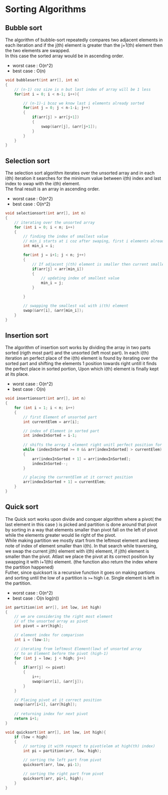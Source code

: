 # Sorting Algorithms

## Bubble sort
The algorithm of bubble-sort  repeatedly compares two adjacent elements in each iteration and if the j(th) element is greater than the j+1(th) element then the two elements are swapped.\
In this case the sorted array would be in ascending order.
* worst case : O(n^2)
* best case : O(n)

```c
void bubblesort(int arr[], int n)
{    
    // (n-1) coz size is n but last index of array will be 1 less
    for(int i = 0; i < n-1; i++){

        // (n-1)-i bcoz we know last i elements already sorted
        for(int j = 0; j < n-1-i; j++)
        {
            if(arr[j] > arr[j+1])
            {
                swap(&arr[j], &arr[j+1]);
            }
        }
    }
}
```

## Selection sort
The selection sort algorithm iterates over the unsorted array and in each i(th) iteration it searches for the minimum value between i(th) index and last index to swap with the i(th) element.\
The final result is an array in ascending order.

* worst case : O(n^2)
* best case :  O(n^2)

```c
void selectionsort(int arr[], int n)
{
    // iterating over the unsorted array
    for (int i = 0; i < n; i++)
    {
        // finding the index of smallest value
        // min_i starts at i coz after swaping, first i elements already sorted
        int min_i = i; 

        for(int j = i+1; j < n; j++)
        {    
            // If adjacent j(th) element is smaller then current smallest
            if(arr[j] < arr[min_i])
            {
                // updating index of smallest value
                min_i = j; 
            }

        }

        // swapping the smallest val with i(th) element
        swap(&arr[i], &arr[min_i]);
    }
}
```

## Insertion sort
The algorithm of insertion sort works by dividing the array in two parts sorted (rigth most part) and the unsorted (left most part). In each i(th) iteration an perfect place of the i(th) element is found by iterating over the sorted part and shifting the elements 1 position towards right untill it finds the perfect place in sorted portion, Upon which i(th) element is finally kept at its place.

* worst case : O(n^2)
* best case :  O(n)

```c
void insertionsort(int arr[], int n)
{
    for (int i = 1; i < n; i++)
    {   
        // first Element of unsorted part
        int currentElem = arr[i];

        // index of Element in sorted part
        int indexInSorted = i-1;
        
        // shifts the array 1 element right unitl perfect position for currentElem
        while (indexInSorted >= 0 && arr[indexInSorted] > currentElem)
        {    
            arr[indexInSorted + 1] = arr[indexInSorted];
            indexInSorted--;
        }

        // placing the currentElem at it correct position
        arr[indexInSorted + 1] = currentElem;
    }   
}
```

## Quick sort
The Quick sort works upon divide and conquer algorithm where a pivot( the last element in this case ) is picked and partition is done around that pivot by sorting in a way that elements smaller than pivot fall on the left of pivot while the elements greater would lie right of the pivot.\
While making partition we mostly start from the leftmost element and keep note of index of element smaller than i(th). In that search while traversing, we swap the current j(th) element with i(th) element, if j(th) element is smaller than the pivot. Atlast we place the pivot at its correct position by swapping it with i+1(th) element. (the function also return the index where the partition happened)\
Futher, since quicksort is a recursive function it goes on making partions and sorting until the low of a partition is `>=` high i.e. Single element is left in the partition.

* worst case : O(n^2)
* best case : O(n log(n))

```c
int partition(int arr[], int low, int high)
{
    // we are considering the right most element
    // of the unsorted array as pivot
    int pivot = arr[high];

    // element index for comparison
    int i = (low-1);

    // iterating from leftmost Element(low) of unsorted array
    // to an Element before the pivot (high-1)
    for (int j = low; j < high; j++)
    {
        if(arr[j] <= pivot)
        {
            i++;
            swap(&arr[i], &arr[j]);
        }
    }

    // Placing pivot at it correct position
    swap(&arr[i+1], &arr[high]);
    
    // returning index for next pivot
    return i+1;
}

void quicksort(int arr[], int low, int high){
    if (low < high)
    {
        // sorting it with respect to pivot(elem at high(th) index)
        int pi = partition(arr, low, high);

        // sorting the left part from pivot
        quicksort(arr, low, pi-1);

        // sorting the right part from pivot
        quicksort(arr, pi+1, high);
    }   
}
```